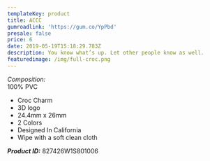 ```yaml
---
templateKey: product
title: ACCC
gumroadlink: 'https://gum.co/YpPbd'
presale: false
price: 6
date: 2019-05-19T15:18:29.783Z
description: You know what’s up. Let other people know as well.
featuredimage: /img/full-croc.png
---
```

_Composition:_\
100% PVC

* Croc Charm
* 3D logo
* 24.4mm x 26mm
* 2 Colors
* Designed In California
* Wipe with a soft clean cloth

**_Product ID:_** 827426W1S801006
